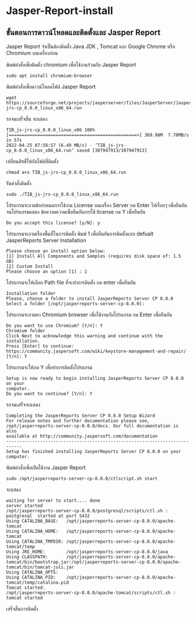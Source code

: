 # Jasper-Report-install
## ขั้นตอนการดาวน์โหลดและติดตั้งและ Jasper Report
Jasper Report จำเป็นต้องติดตั้ง Java JDK , Tomcat และ Google Chrome หรือ Chromium บนเครื่องก่อน

พิมพ์คำสั่งเพื่อติดตั้ง chromium เพื่อใช้งานร่วมกับ Jasper Report
~~~
sudo apt install chromium-browser
~~~
พิมพ์คำสั่งเพื่อดาวน์โหลดไฟล์ Jasper Report
~~~
wget https://sourceforge.net/projects/jasperserver/files/JasperServer/JasperReports%20Server%20Community%20edition%208.0.0/TIB_js-jrs-cp_8.0.0_linux_x86_64.run
~~~
รอจนเสร็จสิ้น จะแสดง
~~~
TIB_js-jrs-cp_8.0.0_linux_x86 100%[=================================================>] 369.98M  7.70MB/s    in 57s
2022-04-25 07:58:57 (6.49 MB/s) - ‘TIB_js-jrs-cp_8.0.0_linux_x86_64.run’ saved [387947913/387947913]
~~~
เปลี่ยนสิทธิ์ให้กับไฟล์ที่ติดตั้ง
~~~
chmod a+x TIB_js-jrs-cp_8.0.0_linux_x86_64.run
~~~
รันคำสั่งติดตั้ง
~~~
sudo ./TIB_js-jrs-cp_8.0.0_linux_x86_64.run
~~~
โปรแกรมจะถามข้อกำหนดการใช้งาน License บนเครื่อง Server กด Enter ไปเรื่อยๆ เพื่อยืนยัน
จนโปรแกรมแสดง ข้อความความเพื่อยืนยันการใช้ license กด Y เพื่อยืนยัน
~~~
Do you accept this license? [y/N]: y  
~~~
โปรแกรมจะถามเรื่องพื้นที่ในการติดตั้ง พิมพ์ 1 เพื่อยืนยันการติดตั้งแบบ defualt
JasperReports Server Installation
~~~
Please choose an install option below:
[1] Install All Components and Samples (requires disk space of: 1.5 GB)
[2] Custom Install
Please choose an option [1] : 1     
~~~
โปรแกรมจะให้เลือก Path file ที่จะทำการติดตั้ง กด enter เพื่อยืนยัน
~~~
Installation folder
Please, choose a folder to install JasperReports Server CP 8.0.0
Select a folder [/opt/jasperreports-server-cp-8.0.0]:
~~~
โปรแกรมจะถามหา Chromium browser เพื่อใช้งานกับโปรแกรม กด Enter เพื่อยืนยัน
~~~
Do you want to use Chromium? [Y/n]: Y
Chromium folder
Click Next to acknowledge this warning and continue with the installation.
Press [Enter] to continue:
https://community.jaspersoft.com/wiki/keystore-management-and-repair/ [Y/n]: Y
~~~
โปรแกรมจะให้กด Y เพื่อทำการติดตั้งโปรแกรม
~~~
Setup is now ready to begin installing JasperReports Server CP 8.0.0 on your
computer.
Do you want to continue? [Y/n]: Y
~~~
รอจนเสร็จจะแสดง 
~~~
Completing the JasperReports Server CP 8.0.0 Setup Wizard
For release notes and further documentation please see,
/opt/jasperreports-server-cp-8.0.0/docs. Our full documentation is also
available at http://community.jaspersoft.com/documentation
----------------------------------------------------------------------------
Setup has finished installing JasperReports Server CP 8.0.0 on your computer.
~~~
พิมพ์คำสั่งเพื่อเปิดใช้งาน Jasper Report
~~~
sudo /opt/jasperreports-server-cp-8.0.0/ctlscript.sh start
~~~
จะแสดง
~~~
waiting for server to start.... done
server started
/opt/jasperreports-server-cp-8.0.0/postgresql/scripts/ctl.sh : postgresql  started at port 5432
Using CATALINA_BASE:   /opt/jasperreports-server-cp-8.0.0/apache-tomcat
Using CATALINA_HOME:   /opt/jasperreports-server-cp-8.0.0/apache-tomcat
Using CATALINA_TMPDIR: /opt/jasperreports-server-cp-8.0.0/apache-tomcat/temp
Using JRE_HOME:        /opt/jasperreports-server-cp-8.0.0/java
Using CLASSPATH:       /opt/jasperreports-server-cp-8.0.0/apache-tomcat/bin/bootstrap.jar:/opt/jasperreports-server-cp-8.0.0/apache-tomcat/bin/tomcat-juli.jar
Using CATALINA_OPTS:
Using CATALINA_PID:    /opt/jasperreports-server-cp-8.0.0/apache-tomcat/temp/catalina.pid
Tomcat started.
/opt/jasperreports-server-cp-8.0.0/apache-tomcat/scripts/ctl.sh : tomcat started
~~~
เสร็จสิ้นการติดตั้ง
